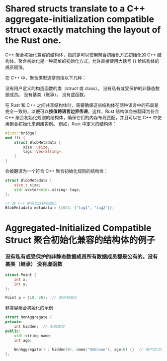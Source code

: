 # Shared structs translate to a C++ aggregate-initialization compatible struct exactly matching the layout of the Rust one.

C++ 聚合初始化兼容的结构体，指的是可以使用聚合初始化方式初始化的 C++ 结构体。聚合初始化是一种简单的初始化方式，允许直接使用大括号 {} 给结构体的成员赋值。

在 C++ 中，聚合类型通常包括以下几种：

没有用户定义的构造函数的类（struct 或 class）。
没有私有或受保护的非静态数据成员。
没有基类（继承）。
没有虚函数。





在 Rust 和 C++ 之间共享结构体时，需要确保这些结构体在两种语言中的布局是完全一致的，以便可以**按值跨语言边界传递**。这样，Rust 结构体会被翻译为符合 C++ 聚合初始化规则的结构体，确保它们的内存布局匹配，并且可以在 C++ 中使用聚合初始化来创建实例。
例如，Rust 中定义的结构体：
```rust
#[cxx::bridge]
mod ffi {
    struct BlobMetadata {
        size: usize,
        tags: Vec<String>,
    }
}
```
会被翻译为一个符合 C++ 聚合初始化规则的结构体：
```cpp
struct BlobMetadata {
    size_t size;
    std::vector<std::string> tags;
};

// 在 C++ 中可以这样初始化
BlobMetadata metadata = {1024, {"tag1", "tag2"}};
```

# Aggregated-Initialized Compatible Struct 聚合初始化兼容的结构体的例子
### 没有私有或受保护的非静态数据成员所有数据成员都是公有的。没有基类（继承） 没有虚函数
```cpp
struct Point {
    int x;
    int y;
};

Point p = {10, 20};  // 聚合初始化
```


非兼容聚合初始化的示例
```cpp
struct NonAggregate {
private:
    int hidden;  // 私有成员
public:
    std::string name;
    int age;
    
    NonAggregate() : hidden(0), name("Unknown"), age(0) {}  // 用户定义的构造函数
};
```